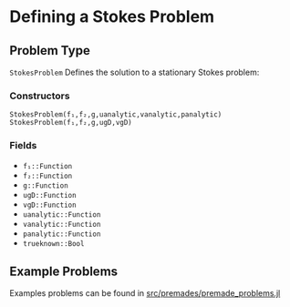 # Defining a Stokes Problem

## Problem Type

`StokesProblem`
Defines the solution to a stationary Stokes problem:
```math
```
### Constructors
`StokesProblem(f₁,f₂,g,uanalytic,vanalytic,panalytic)`
`StokesProblem(f₁,f₂,g,ugD,vgD)`
### Fields
* `f₁::Function`
* `f₂::Function`
* `g::Function`
* `ugD::Function`
* `vgD::Function`
* `uanalytic::Function`
* `vanalytic::Function`
* `panalytic::Function`
* `trueknown::Bool`

## Example Problems

Examples problems can be found in [src/premades/premade_problems.jl](https://github.com/JuliaDiffEq/DifferentialEquations.jl/blob/master/src/premades/premade_problems.jl)
